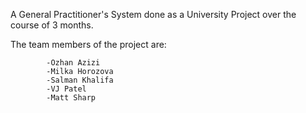 A General Practitioner's System done as a University Project over the course of 3 months.

The team members of the project are: 

			-Ozhan Azizi
			-Milka Horozova
			-Salman Khalifa
			-VJ Patel
			-Matt Sharp 

